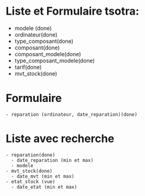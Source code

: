 # Liste et Formulaire tsotra:

  - modele (done)
  - ordinateur(done)
  - type_composant(done)
  - composant(done)
  - composant_modele(done)
  - type_composant_modele(done)
  - tarif(done)
  - mvt_stock(done)

# Formulaire
    - reparation (ordinateur, date_reparation)(done)
  
# Liste avec recherche
    - reparation(done)
      - date_reparation (min et max)
      - modele
    - mvt_stock(done)
      - date_mvt (min et max)
    - etat_stock (vue)
      - date_etat (min et max)